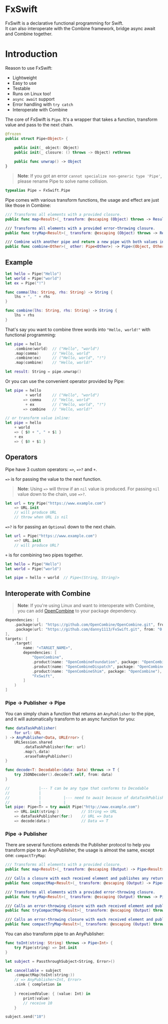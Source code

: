 # FxSwift

FxSwift is a declarative functional programming for Swift.  
It can also interoperate with the Combine framework, bridge async await and Combine together.

# Introduction

Reason to use FxSwift:

- Lightweight
- Easy to use
- Testable
- Runs on Linux too!
- `async await` support
- Error handling with `try catch`
- Interoperate with Combine

The core of FxSwift is `Pipe`. It's a wrapper that takes a function, transform value and pass to the next chain.

```swift
@frozen
public struct Pipe<Object> {

    public init(_ object: Object)
    public init(_ closure: () throws -> Object) rethrows
    
    public func unwrap() -> Object
}
```

> **Note**: If you got an error `cannot specialize non-generic type 'Pipe'`, please rename Pipe to solve name collision.

```swift
typealias Pipe = FxSwift.Pipe
```

Pipe comes with various transform functions, the usage and effect are just like those in Combine:

```swift
/// Transforms all elements with a provided closure.
public func map<Result>(_ transform: @escaping (Object) throws -> Result) rethrows -> Pipe<Result>

/// Transforms all elements with a provided error-throwing closure.
public func tryMap<Result>(_ transform: @escaping (Object) throws -> Result?) throws -> Pipe<Result>

/// Combine with another pipe and return a new pipe with both values in a tuple.
public func combine<Other>(_ other: Pipe<Other>) -> Pipe<(Object, Other)>
```

## Example

```swift
let hello = Pipe("Hello")
let world = Pipe("world")
let ex = Pipe("!")

func comma(lhs: String, rhs: String) -> String {
    lhs + ", " + rhs
}

func combine(lhs: String, rhs: String) -> String {
    lhs + rhs
}
```
That's say you want to combine three words into `"Hello, world!"` with functional programming:

```swift
let pipe = hello
    .combine(world)  // ("Hello", "world")
    .map(comma)      // "Hello, world"
    .combine(ex)     // ("Hello, world", "!")
    .map(combine)    // "Hello, world!"

let result: String = pipe.unwrap()
```

Or you can use the convenient operator provided by Pipe:

```swift
let pipe = hello
         + world     // ("Hello", "world")
        => comma     // "Hello, world"
         + ex        // ("Hello, world", "!")
        => combine   // "Hello, world!"

// or transform value inline:
let pipe = hello
    + world
    => { $0 + ", " + $1 }
    + ex
    => { $0 + $1 }
```

## Operators

Pipe have 3 custom operators: `=>`, `=>?` and `+`.

`=>` is for passing the value to the next function.

> **Note**: Using `=>` will throw if an `nil` value is produced. For passing `nil` value down to the chain, use `=>?`.

```swift
let url = try Pipe("https://www.example.com")
    => URL.init
    // will produce URL
    // throw when URL is nil
```

`=>?` is for passing an `Optional` down to the next chain.

```swift
let url = Pipe("https://www.example.com")
    =>? URL.init
    // will produce URL?
```

`+` is for combining two pipes together.

```swift
let hello = Pipe("Hello")
let world = Pipe("world")

let pipe = hello + world  // Pipe<(String, String)>
```

## Interoperate with Combine

> **Note**: If you're using Linux and want to interoperate with Combine, you can add [OpenCombine](https://github.com/OpenCombine/OpenCombine) to your package dependency.

```swift
dependencies: [
    .package(url: "https://github.com/OpenCombine/OpenCombine.git", from: "0.13.0"),
    .package(url: "https://github.com/danny1113/FxSwift.git", from: "0.1.0"),
],
targets: [
    .target(
        name: "<TARGET_NAME>",
        dependencies: [
            "OpenCombine",
            .product(name: "OpenCombineFoundation", package: "OpenCombine"),
            .product(name: "OpenCombineDispatch", package: "OpenCombine"),
            .product(name: "OpenCombineShim", package: "OpenCombine"),
            "FxSwift",
        ]
    )
]
```

### Pipe → Publisher → Pipe

You can simply chain a function that returns an `AnyPublisher` to the pipe, and it will automatically transform to an async function for you:

```swift
func dataTaskPublisher(
    for url: URL
) -> AnyPublisher<Data, URLError> {
    URLSession.shared
        .dataTaskPublisher(for: url)
        .map(\.data)
        .eraseToAnyPublisher()
}

func decode<T: Decodable>(data: Data) throws -> T {
    try JSONDecoder().decode(T.self, from: data)
}

//             |--- T can be any type that conforms to Decodable
//             |
//             |          |--- need to await because of dataTaskPublisher(for:)
//             |          |
let pipe: Pipe<T> = try await Pipe("http://www.example.com")
    => URL.init(string:)          // String => URL
    => dataTaskPublisher(for:)    // URL => Data
    => decode(data:)              // Data => T
```

### Pipe → Publisher

There are several functions extends the Publisher protocol to help you transform pipe to an AnyPublisher, the usage is almost the same, except one: `compactTryMap`:

```swift
/// Transforms all elements with a provided closure.
public func map<Result>(_ transform: @escaping (Output) -> Pipe<Result>) -> Publishers.Map<Self, Result>

/// Calls a closure with each received element and publishes any returned optional that has a value.
public func compactMap<Result>(_ transform: @escaping (Output) -> Pipe<Result?>) -> Publishers.CompactMap<Self, Result>

/// Transforms all elements with a provided error-throwing closure.
public func tryMap<Result>(_ transform: @escaping (Output) throws -> Pipe<Result>) -> Publishers.TryMap<Self, Result>

/// Calls an error-throwing closure with each received element and publishes any returned optional that has a value.
public func tryCompactMap<Result>(_ transform: @escaping (Output) throws -> Pipe<Result?>) -> Publishers.TryCompactMap<Self, Result>

/// Calls an error-throwing closure with each received element and publishes any returned optional that has a value.
public func compactTryMap<Result>(_ transform: @escaping (Output) throws -> Pipe<Result>) -> Publishers.CompactMap<Self, Result>
```

You can also transform pipe to an AnyPublisher:

```swift
func toInt(string: String) throws -> Pipe<Int> {
    try Pipe(string) => Int.init
}

let subject = PassthroughSubject<String, Error>()

let cancellable = subject
    .compactMap(toInt(string:))
    // => AnyPublisher<Int, Error>
    .sink { completion in
        
    } receivedValue: { (value: Int) in
        print(value)
        // receive 10
    }

subject.send("10")
```
